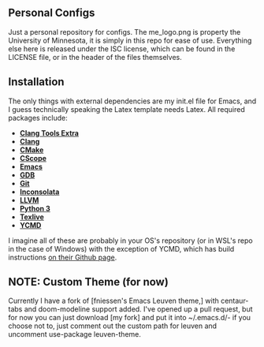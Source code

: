 <!---
 - Copyright (c) 2019 Charlie Burnett <burne251@umn.edu>
 -
 - Permission to use, copy, modify, and distribute this software for any
 - purpose with or without fee is hereby granted, provided that the above
 - copyright notice and this permission notice appear in all copies.
 -
 - THE SOFTWARE IS PROVIDED "AS IS" AND THE AUTHOR DISCLAIMS ALL WARRANTIES
 - WITH REGARD TO THIS SOFTWARE INCLUDING ALL IMPLIED WARRANTIES OF
 - MERCHANTABILITY AND FITNESS. IN NO EVENT SHALL THE AUTHOR BE LIABLE FOR
 - ANY SPECIAL, DIRECT, INDIRECT, OR CONSEQUENTIAL DAMAGES OR ANY DAMAGES
 - WHATSOEVER RESULTING FROM LOSS OF USE, DATA OR PROFITS, WHETHER IN AN
 - ACTION OF CONTRACT, NEGLIGENCE OR OTHER TORTIOUS ACTION, ARISING OUT OF
 - OR IN CONNECTION WITH THE USE OR PERFORMANCE OF THIS SOFTWARE.
--->
## Personal Configs

Just a personal repository for configs. The me_logo.png is property the
University of Minnesota, it is simply in this repo for ease of use. Everything
else here is released under the ISC license, which can be found in the LICENSE
file, or in the header of the files themselves.

## Installation

The only things with external dependencies are my init.el file for Emacs, and I
guess technically speaking the Latex template needs Latex. All required packages
include:

- [**Clang Tools Extra**]()
- [**Clang**](https://clang.llvm.org/)
- [**CMake**](https://cmake.org/)
- [**CScope**](http://cscope.sourceforge.net/)
- [**Emacs**](https://www.gnu.org/software/emacs/)
- [**GDB**](https://www.gnu.org/s/gdb/)
- [**Git**](https://git-scm.com/)
- [**Inconsolata**](https://fonts.google.com/specimen/Inconsolata)
- [**LLVM**](https://llvm.org/)
- [**Python 3**](https://www.python.org/)
- [**Texlive**](https://www.tug.org/texlive/)
- [**YCMD**](https://github.com/ycm-core/ycmd/)

I imagine all of these are probably in your OS's repository (or in WSL's repo in
the case of Windows) with the exception of YCMD, which has build instructions
[on their Github page](https://github.com/ycm-core/ycmd#Building).

## NOTE: Custom Theme (for now)

Currently I have a fork of [fniessen's Emacs Leuven theme,] with centaur-tabs
and doom-modeline support added. I've opened up a pull request, but for now
you can just download [my fork] and put it into ~/.emacs.d/- if you choose not
to, just comment out the custom path for leuven and uncomment 
use-package leuven-theme.
